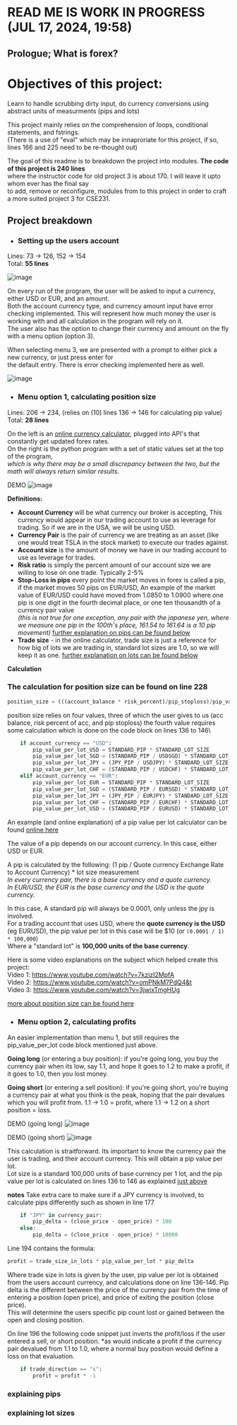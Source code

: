 # READ ME IS WORK IN PROGRESS (JUL 17, 2024, 19:58)

## Prologue; What is forex?


# Objectives of this project:

Learn to handle scrubbing dirty input, do currency conversions using abstract units of measurments (pips and lots)

This project mainly relies on the comprehension of loops, conditional statements, and fstrings. \
(There is a use of "eval" which may be innaproriate for this project, if so, lines 166 and 225 need to be re-thought out)

The goal of this readme is to breakdown the project into modules. **The code of this project is 240 lines**\
where the instructor code for old project 3 is about 170. I will leave it upto whom ever has the final say\
to add, remove or reconfigure, modules from to this project in order to craft a more suited project 3 for CSE231. 

## Project breakdown

- ### Setting up the users account

Lines: 73 -> 126, 152 -> 154 \
Total: **55 lines**

![image](assets/initial_currency_input.gif)

On every run of the program, the user will be asked to input a currency, either USD or EUR, and an amount. \
Both the account currency type, and currency amount input have error checking implemented.
This will represent how much money the user is working with and all calculation in the program will rely on it.\
The user also has the option to change their currency and amount on the fly with a menu option (option 3).

When selecting menu 3, we are presented with a prompt to either pick a new currency, or just press enter for\
the default entry. There is error checking implemented here as well.

![image](assets/changing_account_currency.gif)

- ### Menu option 1, calculating position size

Lines: 206 -> 234, (relies on (10) lines 136 -> 146 for calculating pip value)\
Total: **28 lines**

On the left is an [online currency calculator](https://www.myfxbook.com/forex-calculators/position-size/USDJPY), plugged into API's that constantly get updated forex rates.\
On the right is the python program with a set of static values set at the top of the program,\
*which is why there may be a small discrepancy between the two, but the math will always return similar results.*

DEMO
![image](assets/pos_size_demo.gif)

**Definitions:**

- **Account Currency** will be what currency our broker is accepting, This currency would appear in our trading account to use as leverage for trading. So if we are in the USA, we will be using USD.
- **Currency Pair** is the pair of currency we are treating as an asset (like one would treat TSLA in the stock market) to execute our trades against.
- **Account size** is the amount of money we have in our trading account to use as leverage for trades.
- **Risk ratio** is simply the percent amount of our account size we are willing to lose on one trade. Typically 2-5%
- **Stop-Loss in pips** every point the market moves in forex is called a pip, if the market moves 50 pips on EUR/USD, An example of the market value of EUR/USD could have moved from 1.0850 to 1.0900 where one pip is one digit in the fourth decimal place, or one ten thousandth of a currency pair value \
*(this is not true for one exception, any pair with the japanese yen, where we measure one pip in the 100th's place, 161.54 to 161.64 is a 10 pip movement)* [further explanation on pips can be found below](#explaining-pips)
- **Trade size** - in the online calculator, trade size is just a reference for how big of lots we are trading in, standard lot sizes are 1.0, so we will keep it as one. [further explanation on lots can be found below](#explaining-lot-sizes)

**Calculation**

### The calculation for position size can be found on line 228
```python
position_size = (((account_balance * risk_percent)/pip_stoploss)/pip_value_per_lot)
```
position size relies on four values, three of which the user gives to us (acc balance, risk percent of acc, and pip stoploss) the fourth value requires some calculation which is done on the code block on lines 136 to 146\
```python
    if account_currency == "USD":
        pip_value_per_lot_USD = STANDARD_PIP * STANDARD_LOT_SIZE
        pip_value_per_lot_SGD = (STANDARD_PIP / USDSGD) * STANDARD_LOT_SIZE
        pip_value_per_lot_JPY = (JPY_PIP / USDJPY) * STANDARD_LOT_SIZE
        pip_value_per_lot_CHF = (STANDARD_PIP / USDCHF) * STANDARD_LOT_SIZE
    elif account_currency == "EUR":
        pip_value_per_lot_EUR = STANDARD_PIP * STANDARD_LOT_SIZE
        pip_value_per_lot_SGD = (STANDARD_PIP / EURSGD) * STANDARD_LOT_SIZE
        pip_value_per_lot_JPY = (JPY_PIP / EURJPY) * STANDARD_LOT_SIZE
        pip_value_per_lot_CHF = (STANDARD_PIP / EURCHF) * STANDARD_LOT_SIZE
        pip_value_per_lot_USD = (STANDARD_PIP / EURUSD) * STANDARD_LOT_SIZE
```
An example (and online explanation) of a pip value per lot calculator can be found [online here](https://www.myfxbook.com/forex-calculators/pip-calculator)

The value of a pip depends on our account currency. In this case, either USD or EUR. 

A pip is calculated by the following: (1 pip / Quote currency Exchange Rate to Account Currency) * lot size measurement\
*In every currency pair, there is a base currency and a quote currency.\
In EUR/USD, the EUR is the base currency and the USD is the quote currency.*

In this case, A standard pip will always be 0.0001, only unless the jpy is involved.\
For a trading account that uses USD, where the **quote currency is the USD** (eg EURUSD), the pip value per lot in this case will be $10 (or `(0.0001 / 1) * 100,000`)\
Where a "standard lot" is **100,000 units of the base currency**.

Here is some video explanations on the subject which helped create this project:\
Video 1: https://www.youtube.com/watch?v=7kzizI2MpfA \
Video 2: https://www.youtube.com/watch?v=omPNkM7PdQ4&t \
Video 3: https://www.youtube.com/watch?v=3jwixTmgHUg

[more about position size can be found here](https://learningcenter.fxstreet.com/education/learning-center/unit-3/chapter-3/the-position-size/index.html)

- ### Menu option 2, calculating profits
An easier implementation than menu 1, but still requires the pip_value_per_lot code block mentioned just above.

**Going long** (or entering a buy position): if you're going long, you buy the currency pair when its low, say 1.1, and hope it goes to 1.2 to make a profit, if it goes to 1.0, then you lost money.

**Going short** (or entering a sell position): if you're going short, you're buying a currency pair at what you think is the peak, hoping that the pair devalues which you will profit from. 1.1 -> 1.0 = profit, where 1.1 -> 1.2 on a short position = loss. 

DEMO (going long)
![image](assets/profit_long_demo.gif)

DEMO (going short)
![image](assets/profit_short_demo.gif)

This calculation is straitforward. Its important to know the currency pair the user is trading, and their account currency. This will obtain a pip value per lot.\
Lot size is a standard 100,000 units of base currency per 1 lot, and the pip value per lot is calculated on lines 136 to 146 as explained [just above](#the-calculation-for-position-size-can-be-found-on-line-228)

**notes**
Take extra care to make sure if a JPY currency is involved, to calculate pips differently such as shown in line 177
```python
    if "JPY" in currency_pair:
        pip_delta = (close_price - open_price) * 100
    else:
        pip_delta = (close_price - open_price) * 10000
```


Line 194 contains the formula:
```python
profit = trade_size_in_lots * pip_value_per_lot * pip_delta
```

Where trade size in lots is given by the user, pip value per lot is obtained from the users account currency, and calculations done on line 136-146.
Pip delta is the different between the price of the currency pair from the time of entering a position (open price), and price of exiting the position (close price). \
This will determine the users specific pip count lost or gained between the open and closing position.

On line 196 the following code snippet just inverts the profit/loss if the user entered a sell, or short position.
*as would indicate a profit if the currency pair devalued from 1.1 to 1.0, where a normal buy position would define a loss on that evaluation.
```python
    if trade_direction == "s":
        profit = profit * -1
```

### explaining pips

### explaining lot sizes